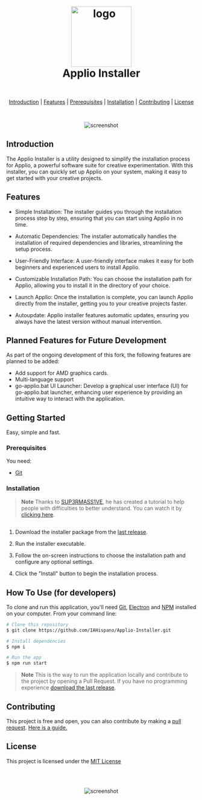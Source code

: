 <h1 align="center">
  <img src="https://media.discordapp.net/attachments/1139925179489853470/1152672457698848919/logotest.png?width=671&height=671" alt="logo" width="160" height="160">
  <br>
  <a>
  </a>
  Applio Installer
  <br>
</h1>

<p align="center">
  <br>
</p>

<p align="center">
  <a href="#introduction">Introduction</a> |
  <a href="#features">Features</a> |
  <a href="#prerequisites">Prerequisites</a> |
  <a href="#installation">Installation</a> |
  <a href="#contributing">Contributing</a> |
  <a href="#license">License</a>
</p>
<br>
<p align="center">
  <img src="https://github-production-user-asset-6210df.s3.amazonaws.com/67287120/268510590-69806933-2d99-47ed-9609-4388fd90b7eb.png" alt="screenshot">
</p>

## Introduction

The Applio Installer is a utility designed to simplify the installation process for Applio, a powerful software suite for creative experimentation. With this installer, you can quickly set up Applio on your system, making it easy to get started with your creative projects.

## Features

- Simple Installation: The installer guides you through the installation process step by step, ensuring that you can start using Applio in no time.

- Automatic Dependencies: The installer automatically handles the installation of required dependencies and libraries, streamlining the setup process.

- User-Friendly Interface: A user-friendly interface makes it easy for both beginners and experienced users to install Applio.

- Customizable Installation Path: You can choose the installation path for Applio, allowing you to install it in the directory of your choice.

- Launch Applio: Once the installation is complete, you can launch Applio directly from the installer, getting you to your creative projects faster.

- Autoupdate: Applio installer features automatic updates, ensuring you always have the latest version without manual intervention.


## Planned Features for Future Development
As part of the ongoing development of this fork, the following features are planned to be added:

- Add support for AMD graphics cards.
- Multi-language support
- go-applio.bat UI Launcher: Develop a graphical user interface (UI) for go-applio.bat launcher, enhancing user experience by providing an intuitive way to interact with the application.


## Getting Started

Easy, simple and fast.

### Prerequisites

You need:
- [Git](https://git-scm.com/)


### Installation

> **Note**
> Thanks to [SUP3RMASS1VE](https://www.youtube.com/@SUP3RMASS1VE/videos), he has created a tutorial to help people with difficulties to better understand. You can watch it by [clicking here](https://youtu.be/rTSG7qDjjCA).
##

1. Download the installer package from the [last release](https://github.com/IAHispano/Applio-Installer/releases).

2. Run the installer executable.

3. Follow the on-screen instructions to choose the installation path and configure any optional settings.

4. Click the "Install" button to begin the installation process.


## How To Use (for developers)

To clone and run this application, you'll need [Git](https://git-scm.com), [Electron](https://www.electronjs.org/es/) and [NPM](https://www.npmjs.com/) installed on your computer. From your command line:

```bash
# Clone this repository
$ git clone https://github.com/IAHispano/Applio-Installer.git

# Install dependencies
$ npm i

# Run the app
$ npm run start
```

> **Note**
> This is the way to run the application locally and contribute to the project by opening a Pull Request. If you have no programming experience [download the last release](https://github.com/IAHispano/Applio-Installer/releases).

## Contributing

This project is free and open, you can also contribute by making a [pull request](https://github.com/IAHispano/Applio-Installer/pulls). [Here is a guide.](https://docs.github.com/en/pull-requests/collaborating-with-pull-requests/proposing-changes-to-your-work-with-pull-requests/creating-a-pull-request)


## License
This project is licensed under the [MIT License](https://github.com/IAHispano/Applio-RVC-Fork/blob/main/LICENSE)

<br></br>

<p align="center">
  <img src="https://docs.applio.org/assets/applio.png" alt="screenshot">
</p>
